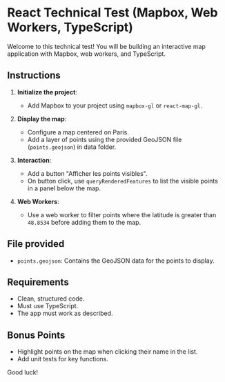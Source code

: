 
# React Technical Test (Mapbox, Web Workers, TypeScript)

Welcome to this technical test! You will be building an interactive map application with Mapbox, web workers, and TypeScript.

## Instructions

1. **Initialize the project**:
   - Add Mapbox to your project using `mapbox-gl` or `react-map-gl`.

2. **Display the map**:
   - Configure a map centered on Paris.
   - Add a layer of points using the provided GeoJSON file (`points.geojson`) in data folder.

3. **Interaction**:
   - Add a button "Afficher les points visibles".
   - On button click, use `queryRenderedFeatures` to list the visible points in a panel below the map.

4. **Web Workers**:
   - Use a web worker to filter points where the latitude is greater than `48.8534` before adding them to the map.

## File provided
- `points.geojson`: Contains the GeoJSON data for the points to display.

## Requirements
- Clean, structured code.
- Must use TypeScript.
- The app must work as described.

## Bonus Points
- Highlight points on the map when clicking their name in the list.
- Add unit tests for key functions.

Good luck!
